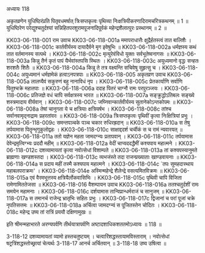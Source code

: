 अध्यायः 118

अकृतव्रणेन युधिष्ठिरंप्रति पितृवधमर्षात् त्रिःसप्तकृत्वः पृथिव्या निःक्षत्रियीकरणादिरामचरित्रकथनम् ॥ 1 ॥ युधिष्ठिरेण परेद्युश्चतुर्दश्यां सन्निहितपरशुरामपूजनादिपूर्वकं महेन्द्रशैलात्पुरः प्रस्थानम् ॥ 2 ॥

KK03-06-118-001	राम उवाच 
KK03-06-118-001a	ममापराधात्तैः क्षुद्रैर्हतस्त्वं तात बालिशैः ।
KK03-06-118-001c	कार्तवीर्यस्य दायादैर्वने मृग इवेषुभिः ॥
KK03-06-118-002a	धर्मज्ञस्य कथं तात वर्तमानस्य सत्पथे ।
KK03-06-118-002c	मृत्युरेवंविधो युक्तः सर्वभूतेष्वनागसः ॥
KK03-06-118-003a	किन्नु तैर्न कृतं पापं यैर्भवांस्तपसि स्थितः ।
KK03-06-118-003c	अयुध्यमानो वृद्धः सन्हतः शरशतैः शितैः ॥
KK03-06-118-004a	किन्नु ते तत्र वक्ष्यन्ति सचिवेषु सुहृत्सु च ।
KK03-06-118-004c	अयुध्यमानं धर्मज्ञमेकं हत्वाऽनपत्रपाः ॥
KK03-06-118-005	अकृतव्रण उवाच 
KK03-06-118-005a	लालप्यैवं सकुरुणं बहु नानाविधं नृप ।
KK03-06-118-005c	प्रेतकार्याणि सर्वाणि पितुश्चक्रे महातपाः ॥
KK03-06-118-006a	ददाह पितरं चाग्नौ रामः परपुरञ्जयः ।
KK03-06-118-006c	प्रतिजज्ञे वधं चापि सर्वक्षत्रस्य भारत ॥
KK03-06-118-007a	सङ्क्रुद्धोऽतिबलः सङ्ख्ये शस्त्रमादाय वीर्यवान् ।
KK03-06-118-007c	जघ्निवान्कार्तवीर्यस्य सुतानेकोऽन्तकोपमः ॥
KK03-06-118-008a	तेषां चानुगता ये च क्षत्रियाः क्षत्रियर्षभ ।
KK03-06-118-008c	तांश्च सर्वानवामृद्नाद्रामः प्रहरतांवरः ॥
KK03-06-118-009a	त्रिःसप्तकृत्वः पृथिवीं कृत्वा निःक्षित्रियां प्रभुः ।
KK03-06-118-009c	समन्तपञ्चके पञ्च चकार रुधिरह्रदान् ॥
KK03-06-118-010a	स तेषु तर्पयामास पितॄन्भृगुकुलोद्वहः ।
KK03-06-118-010c	साक्षाद्ददर्श चर्चीकं स च रामं न्यवारयत् ॥
KK03-06-118-011a	ततो यज्ञेन महता जामदग्न्यः प्रतापवान् ।
KK03-06-118-011c	तर्पयामास देवेन्द्रमृत्विग्भ्यः प्रददौ महीम् ॥
KK03-06-118-012a	वेदीं चाप्यददद्धैमीं कश्यपाय महात्मने ।
KK03-06-118-012c	दशव्यामायतां कृत्वा नवोत्सेधां विशाम्पते ॥
KK03-06-118-013a	तां कश्यपस्यानुमते ब्राह्मणाः खण्डशस्तदा ।
KK03-06-118-013c	व्यभजंस्ते तदा राजन्प्रख्याताः खाण्डवायनाः ॥
KK03-06-118-014a	स प्रदाय महीं तस्मै कश्यपाय महात्मने ।
KK03-06-118-014c	`तपः सुमहदास्थाय महाबलपराक्रमः' ।
KK03-06-118-014e	अस्मिन्महेन्द्रे शैलेन्द्रे वसत्यमितविक्रमः ॥
KK03-06-118-015a	एवं वैरमभूत्तस्य क्षत्रियैर्लोकवासिभिः ।
KK03-06-118-015c	पृथिवी चापि विजिता रामेणामिततेजसा ॥
KK03-06-118-016	वैशम्पायन उवाच 
KK03-06-118-016a	ततश्चतुर्दशीं रामः समयेन महामनाः ।
KK03-06-118-016c	दर्शयामास तान्विप्रान्धर्मराजं च सानुजम् ॥
KK03-06-118-017a	स तमानर्च राजेन्द्र भ्रातृभिः सहितः प्रभुः ।
KK03-06-118-017c	द्विजानां च परां पूजां चक्रे नृपतिसत्तमः ॥
KK03-06-118-018a	अर्चित्वा जामदग्न्यं स पूजितस्तेन चोदितः ।
KK03-06-118-018c	महेन्द्र उष्य तां रात्रिं प्रययौ दक्षिणामुखः ॥

इति श्रीमन्महाभारते अरण्यपर्वणि तीर्थयात्रापर्वणि अष्टादशाधिकशततमोऽध्यायः ॥ 118 ॥

3-118-12 दशव्यामायतां व्यामो हस्तचतुष्टयम् । चत्वारिंशद्धस्तायामविस्ताराम् । नवोत्सेधां षट्रत्रिंशद्धस्तोच्छ्रायां चेत्यर्थः 3-118-17 आनर्च अर्चितवान् ॥ 3-118-18 उष्य उषित्वा ॥
